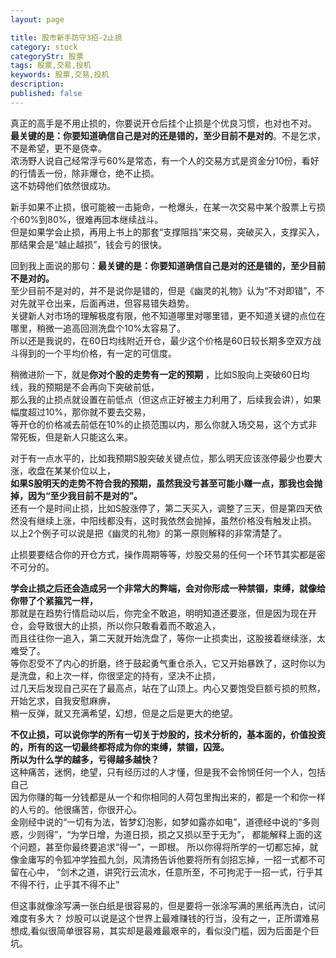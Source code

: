 ```yaml
---
layout: page

title: 股市新手防守3招-2止损
category: stock
categoryStr: 股票
tags: 股票,交易,投机
keywords: 股票,交易,投机
description:
published: false
---
```



真正的高手是不用止损的，你要说开仓后挂个止损是个优良习惯，也对也不对。  
**最关键的是：你要知道确信自己是对的还是错的，至少目前不是对的**。不是乞求，不是希望，更不是侥幸。  
浓汤野人说自己经常浮亏60%是常态，有一个人的交易方式是资金分10份，看好的行情丢一份，除非爆仓，绝不止损。  
这不妨碍他们依然很成功。

新手如果不止损，很可能被一击毙命，一枪爆头，在某一次交易中某个股票上亏损个60%到80%，很难再回本继续战斗。  
但是如果学会止损，再用上书上的那套“支撑阻挡”来交易，突破买入，支撑买入，那结果会是“越止越损”，钱会亏的很快。  

回到我上面说的那句：**最关键的是：你要知道确信自己是对的还是错的，至少目前不是对的。**  
至少目前不是对的，并不是说你是错的，但是《幽灵的礼物》认为“不对即错”，不对先就平仓出来，后面再进，但容易错失趋势。  
关键新人对市场的理解极度有限，他不知道哪里对哪里错，更不知道关键的点位在哪里，稍微一追高回测洗盘个10%太容易了。  
所以还是我说的，在60日均线附近开仓，最少这个价格是60日较长期多空双方战斗得到的一个平均价格，有一定的可信度。  

稍微进阶一下，就是**你对个股的走势有一定的预期** ，比如S股向上突破60日均线，我的预期是不会再向下突破前低，  
那么我的止损点就设置在前低点（但这点正好被主力利用了，后续我会讲），如果幅度超过10%，那你就不要去交易，  
等开仓的价格减去前低在10%的止损范围以内，那么你就入场交易，这个方式非常死板，但是新人只能这么来。  

对于有一点水平的，比如我预期S股突破关键点位，那么明天应该涨停最少也要大涨，收盘在某某价位以上，  
**如果S股明天的走势不符合我的预期，虽然我没亏甚至可能小赚一点，那我也会抛掉，因为“至少我目前不是对的”。**  
还有一个是时间止损，比如S股涨停了，第二天买入，调整了三天，但是第四天依然没有继续上涨，中阳线都没有，这时我依然会抛掉，虽然价格没有触发止损。  
以上2个例子可以说是把《幽灵的礼物》的第一原则解释的非常清楚了。  

止损要要结合你的开仓方式，操作周期等等，炒股交易的任何一个环节其实都是密不可分的。

**学会止损之后还会造成另一个非常大的弊端，会对你形成一种禁锢，束缚，就像给你带了个紧箍咒一样，**  
那就是在趋势行情启动以后，你完全不敢追，明明知道还要涨，但是因为现在开仓，会导致很大的止损，所以你只敢看着而不敢追入，  
而且往往你一追入，第二天就开始洗盘了，等你一止损卖出，这股接着继续涨，太难受了。  
等你忍受不了内心的折磨，终于鼓起勇气重仓杀入，它又开始暴跌了，这时你以为是洗盘，和上次一样，你很坚定的持有，坚决不止损，  
过几天后发现自己买在了最高点，站在了山顶上。内心又要饱受巨额亏损的煎熬，开始乞求，自我安慰麻痹，  
稍一反弹，就又充满希望，幻想，但是之后是更大的绝望。  

**不仅止损，可以说你学的所有一切关于炒股的，技术分析的，基本面的，价值投资的，所有的这一切最终都将成为你的束缚，禁锢，囚笼。**  
**所以为什么学的越多，亏得越多越快？**  
这种痛苦，迷惘，绝望，只有经历过的人才懂，但是我不会怜悯任何一个人，包括自己    
因为你赚的每一分钱都是从一个和你相同的人荷包里掏出来的，都是一个和你一样的人亏的。他很痛苦，你很开心。  
金刚经中说的“一切有为法，皆梦幻泡影，如梦如露亦如电”，道德经中说的“多则惑，少则得”，“为学日增，为道日损，损之又损以至于无为”，
都能解释上面的这个问题，甚至你最终要追求“得一”，一即根。
所以你得将所学的一切都忘掉，就像金庸写的令狐冲学独孤九剑，风清扬告诉他要将所有剑招忘掉，一招一式都不可留在心中，
“剑术之道，讲究行云流水，任意所至，不可拘泥于一招一式，行乎其不得不行，止乎其不得不止”

但这事就像涂写满一张白纸是很容易的，但是要将一张涂写满的黑纸再洗白，试问难度有多大？
炒股可以说是这个世界上最难赚钱的行当，没有之一，正所谓难易想成,看似很简单很容易，其实却是最难最艰辛的，看似没门槛，因为后面是个巨坑。  




